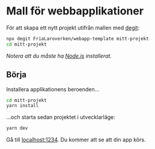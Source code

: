 # Mall för webbapplikationer

För att skapa ett nytt projekt utifrån mallen med [degit](https://github.com/Rich-Harris/degit):

```bash
npx degit FriaLaroverken/webapp-template mitt-projekt
cd mitt-projekt
```

*Notera att du måste ha [Node.js](https://nodejs.org) installerat.*

## Börja

Installera applikationens beroenden...

```bash
cd mitt-projekt
yarn install
```

...och starta sedan projektet i utvecklarläge:

```bash
yarn dev
```

Gå till [localhost:1234](http://localhost:1234). Du kommer att se att din app körs.
